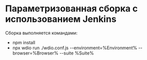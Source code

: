 # Параметризованная сборка с использованием Jenkins
Сборка выполняется командами:
* npm install
* npx wdio run ./wdio.conf.js --environment=%Environment% --browser=%Browser% --suite %Suite%
